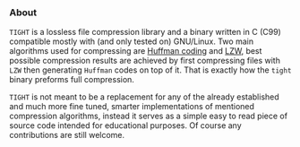 ### About
`TIGHT` is a lossless file compression library and a binary written in C (C99)
compatible mostly with (and only tested on) GNU/Linux.
Two main algorithms used for compressing are [Huffman coding](https://en.wikipedia.org/wiki/Huffman_coding)
and [LZW](https://en.wikipedia.org/wiki/Lempel%E2%80%93Ziv%E2%80%93Welch), best possible compression
results are achieved by first compressing files with `LZW` then generating `Huffman` codes on top of it.
That is exactly how the `tight` binary preforms full compression.

`TIGHT` is not meant to be a replacement for any of the already established and much more
fine tuned, smarter implementations of mentioned compression algorithms, instead it serves as a
simple easy to read piece of source code intended for educational purposes.
Of course any contributions are still welcome.
